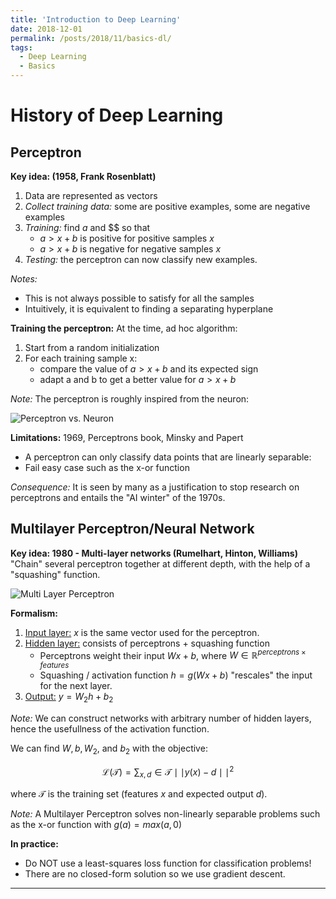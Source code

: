 ```yaml
---
title: 'Introduction to Deep Learning'
date: 2018-12-01
permalink: /posts/2018/11/basics-dl/
tags:
  - Deep Learning
  - Basics
---
```


# History of Deep Learning

## Perceptron

<b>Key idea: (1958, Frank Rosenblatt)</b>
1. Data are represented as vectors
2. <i>Collect training data:</i> some are positive examples, some are negative examples
3. <i>Training:</i> find $a$ and $$ so that
    * $a > x + b$ is positive for positive samples $x$
    * $a > x + b$ is negative for negative samples $x$
4. <i>Testing:</i> the perceptron can now classify new examples.

<i>Notes:</i>
- This is not always possible to satisfy for all the samples
- Intuitively, it is equivalent to finding a separating hyperplane

<b>Training the perceptron:</b> At the time, ad hoc algorithm:
1. Start from a random initialization
2. For each training sample x:
    * compare the value of $a > x + b$ and its expected sign
    * adapt a and b to get a better value for $a > x + b$

<i>Note:</i> The perceptron is roughly inspired from the neuron:

![Perceptron vs. Neuron](https://appliedgo.net/media/perceptron/neuron.png)

<b>Limitations:</b> 1969, Perceptrons book, Minsky and Papert
- A perceptron can only classify data points that are linearly separable:
- Fail easy case such as the x-or function

<i>Consequence:</i> It is seen by many as a justification to stop research on perceptrons and entails the "AI winter" of the 1970s.

## Multilayer Perceptron/Neural Network

<b>Key idea: 1980 - Multi-layer networks (Rumelhart, Hinton, Williams)</b> "Chain" several perceptron together at different depth, with the help of a "squashing" function.

![Multi Layer Perceptron](https://raw.githubusercontent.com/ledell/sldm4-h2o/master/mlp_network.png)

<b>Formalism:</b>
1. <u>Input layer:</u> $x$ is the same vector used for the perceptron.
2. <u>Hidden layer:</u> consists of perceptrons + squashing function
    * Perceptrons weight their input $Wx + b$, where $W \in \mathbb{R}^{perceptrons\times features}$
    * Squashing / activation function $h = g(Wx+b)$ "rescales" the input for the next layer.
3. <u>Output:</u> $y = W_{2}h+b_{2}$

<i>Note:</i> We can construct networks with arbitrary number of hidden layers, hence the usefullness of the activation function.

We can find $W, b, W_{2}$, and $b_{2}$ with the objective:

$$
\mathcal{L}(\mathcal{T}) = \sum_{x, d} \in \mathcal{T} \mid\mid y(x) - d \mid\mid^{2}
$$

where $\mathcal{T}$ is the training set (features $x$ and expected output $d$).

<i>Note:</i> A Multilayer Perceptron solves  non-linearly separable problems such as the x-or function with $g(a) = max(a, 0)$

<b>In practice:</b>
- Do NOT use a least-squares loss function for classification problems!
- There are no closed-form solution so we use gradient descent.


------
